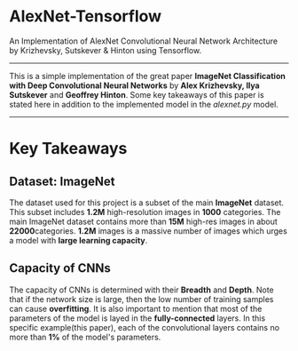 # AlexNet-Tensorflow

An Implementation of AlexNet Convolutional Neural Network Architecture by Krizhevsky, Sutskever & Hinton using Tensorflow.

---

This is a simple implementation of the great paper **ImageNet Classification with Deep Convolutional Neural Networks** by **Alex Krizhevsky, Ilya Sutskever** and **Geoffrey Hinton**. Some key takeaways of this paper is stated here in addition to the implemented model in the *alexnet.py* model.

---

# Key Takeaways

## Dataset: ImageNet

The dataset used for this project is a subset of the main **ImageNet** dataset. This subset includes **1.2M** high-resolution images in **1000** categories. The main ImageNet dataset contains more than **15M** high-res images in about **22000**categories. **1.2M** images is a massive number of images which urges a model with **large learning capacity**.

## Capacity of CNNs

The capacity of CNNs is determined with their **Breadth** and **Depth**. Note that if the network size is large, then the low number of training samples can cause **overfitting**. It is also important to mention that most of the parameters of the model is layed in the **fully-connected** layers. In this specific example(this paper), each of the convolutional layers contains no more than **1%** of the model's parameters.




